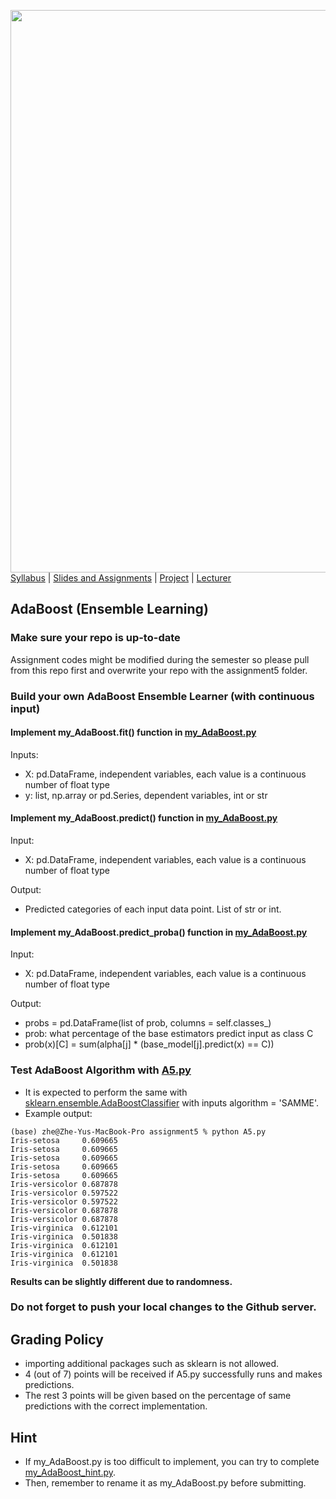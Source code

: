 [<img width=900 src="https://github.com/hil-se/fds/blob/master/img/title.png?raw=yes">](https://github.com/hil-se/fds/blob/master/README.md)   
[Syllabus](https://github.com/hil-se/fds/blob/master/README.md) |
[Slides and Assignments](https://github.com/hil-se/fds/blob/master/assignments/README.md) |
[Project](https://github.com/hil-se/fds/blob/master/assignments/project.md) |
[Lecturer](http://zhe-yu.github.io) 

## AdaBoost (Ensemble Learning)

### Make sure your repo is up-to-date

Assignment codes might be modified during the semester so please pull from this repo first and overwrite your repo with the assignment5 folder. 

### Build your own AdaBoost Ensemble Learner (with continuous input)

#### Implement my_AdaBoost.fit() function in [my_AdaBoost.py](https://github.com/hil-se/fds/blob/master/assignments/assignment5/my_AdaBoost.py)
Inputs:
- X: pd.DataFrame, independent variables, each value is a continuous number of float type
- y: list, np.array or pd.Series, dependent variables, int or str

#### Implement my_AdaBoost.predict() function in [my_AdaBoost.py](https://github.com/hil-se/fds/blob/master/assignments/assignment5/my_AdaBoost.py)
Input:
- X: pd.DataFrame, independent variables, each value is a continuous number of float type

Output:
- Predicted categories of each input data point. List of str or int.

#### Implement my_AdaBoost.predict_proba() function in [my_AdaBoost.py](https://github.com/hil-se/fds/blob/master/assignments/assignment5/my_AdaBoost.py)
Input:
- X: pd.DataFrame, independent variables, each value is a continuous number of float type

Output:
- probs = pd.DataFrame(list of prob, columns = self.classes_)
- prob: what percentage of the base estimators predict input as class C
- prob(x)[C] = sum(alpha[j] * (base_model[j].predict(x) == C))

### Test AdaBoost Algorithm with [A5.py](https://github.com/hil-se/fds/blob/master/assignments/assignment5/A5.py)

 - It is expected to perform the same with [sklearn.ensemble.AdaBoostClassifier](https://scikit-learn.org/stable/modules/generated/sklearn.ensemble.AdaBoostClassifier.html) with inputs algorithm = 'SAMME'.
 - Example output:
 ```
 (base) zhe@Zhe-Yus-MacBook-Pro assignment5 % python A5.py 
Iris-setosa     0.609665
Iris-setosa     0.609665
Iris-setosa     0.609665
Iris-setosa     0.609665
Iris-setosa     0.609665
Iris-versicolor 0.687878
Iris-versicolor 0.597522
Iris-versicolor 0.597522
Iris-versicolor 0.687878
Iris-versicolor 0.687878
Iris-virginica  0.612101
Iris-virginica  0.501838
Iris-virginica  0.612101
Iris-virginica  0.612101
Iris-virginica  0.501838
 ```
**Results can be slightly different due to randomness.**

### Do not forget to push your local changes to the Github server.

 
## Grading Policy
 - importing additional packages such as sklearn is not allowed.
 - 4 (out of 7) points will be received if A5.py successfully runs and makes predictions.
 - The rest 3 points will be given based on the percentage of same predictions with the correct implementation.
 

## Hint
 - If my_AdaBoost.py is too difficult to implement, you can try to complete [my_AdaBoost_hint.py](https://github.com/hil-se/fds/blob/master/assignments/assignment5/my_AdaBoost_hint.py).
 - Then, remember to rename it as my_AdaBoost.py before submitting. 
